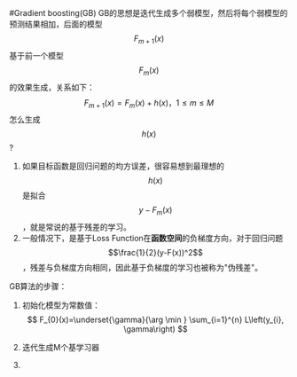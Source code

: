 #Gradient boosting(GB)
GB的思想是迭代生成多个弱模型，然后将每个弱模型的预测结果相加，后面的模型$$F_{m+1}(x)$$基于前一个模型$$F_m(x)$$的效果生成，关系如下：
$$
F_{m+1}(x)=F_{m}(x)+h(x)，1 \leq m \leq M
$$
怎么生成$$h(x)$$ ?
1. 如果目标函数是回归问题的均方误差，很容易想到最理想的$$h(x)$$是拟合 $$y-F_m(x)$$，就是常说的基于残差的学习。
2. 一般情况下，是基于Loss Function在**函数空间**的负梯度方向，对于回归问题$$\frac{1}{2}(y-F(x))^2$$，残差与负梯度方向相同，因此基于负梯度的学习也被称为"伪残差"。

GB算法的步骤：
1. 初始化模型为常数值：
$$
F_{0}(x)=\underset{\gamma}{\arg \min } \sum_{i=1}^{n} L\left(y_{i}, \gamma\right)
$$
2. 迭代生成M个基学习器


    
3. 


    
    
    


